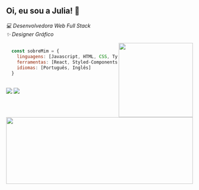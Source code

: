 <h2>Oi, eu sou a Julia! 🌟</h2>
<p><em>💻 Desenvolvedora Web Full Stack <br /> ✨ Designer Gráfico</p></em>
<div><img align='right' src="https://i.ibb.co/Mk37StM/Work-from-home-ai-1.png" width="200" /></div>

##

```javascript
  const sobreMim = {
    linguagens: [Javascript, HTML, CSS, Typescript],
    ferramentas: [React, Styled-Components, Node, MySQL],
    idiomas: [Português, Inglês]
  }
```
<br />

<div align="left">
  <img align="left" width="100%" height="180em" src="https://github-readme-stats.vercel.app/api?username=juliacortez&show_icons=true&theme=calm&include_all_commits=true&count_private=true"/>
</div>
 
  
<div> 
  <a href="https://www.linkedin.com/in/juliacortez-98/" target="_blank"><img src="https://img.shields.io/badge/LinkedIn-0077B5?style=for-the-badge&logo=linkedin&logoColor=white" target="_blank"></a>
   <a href = "mailto:juliacortez984@gmail.com"><img src="https://img.shields.io/badge/Gmail-D14836?style=for-the-badge&logo=gmail&logoColor=white" target="_blank"></a>
  </div>
  
  ##
